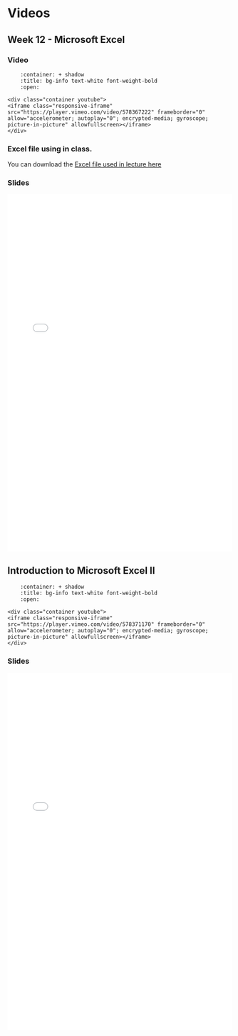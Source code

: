 # Videos

## Week 12 - Microsoft Excel

### Video

```{dropdown} 5.1 Introduction to Excel I
    :container: + shadow
    :title: bg-info text-white font-weight-bold
    :open:

<div class="container youtube">
<iframe class="responsive-iframe" src="https://player.vimeo.com/video/578367222" frameborder="0" allow="accelerometer; autoplay="0"; encrypted-media; gyroscope; picture-in-picture" allowfullscreen></iframe>
</div>
```

### Excel file using in class.

You can download the [Excel file used in lecture here](https://github.com/ubco-mds-2020/data_530/raw/master/sales.xlsx)

### Slides

<iframe src="../../data_301_excel_intro_lecture2.pdf" width="100%" height="800px" frameBorder="0"> </iframe>

## Introduction to Microsoft Excel II

```{dropdown} 5.2 Introduction to Excel II
    :container: + shadow
    :title: bg-info text-white font-weight-bold
    :open:

<div class="container youtube">
<iframe class="responsive-iframe" src="https://player.vimeo.com/video/578371170" frameborder="0" allow="accelerometer; autoplay="0"; encrypted-media; gyroscope; picture-in-picture" allowfullscreen></iframe>
</div>
```

### Slides

<iframe src="../../data_301_excel_analysis.pdf" width="100%" height="800px" frameBorder="0"> </iframe>